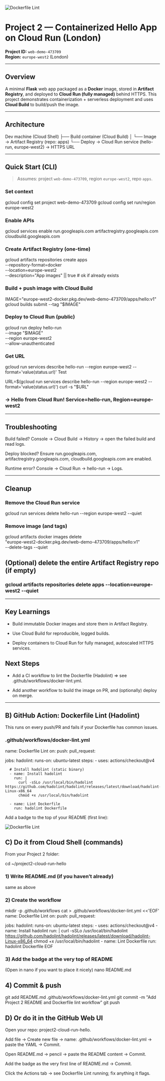 ![Dockerfile Lint](https://github.com/ibhadeA/project2-cloud-run-hello/actions/workflows/docker-lint.yml/badge.svg)

# Project 2 — Containerized Hello App on Cloud Run (London)

**Project ID:** `web-demo-473709`  
**Region:** `europe-west2` (London)

---

## Overview
A minimal **Flask** web app packaged as a **Docker** image, stored in **Artifact Registry**, and deployed to **Cloud Run (fully managed)** behind HTTPS. This project demonstrates containerization + serverless deployment and uses **Cloud Build** to build/push the image.

---

## Architecture

Dev machine (Cloud Shell)
├── Build container (Cloud Build)
│ └── Image → Artifact Registry (repo: apps)
└── Deploy → Cloud Run service (hello-run, europe-west2) → HTTPS URL


---

## Quick Start (CLI)

> Assumes: project `web-demo-473709`, region `europe-west2`, repo `apps`.


###  Set context
gcloud config set project web-demo-473709
gcloud config set run/region europe-west2

###  Enable APIs
gcloud services enable run.googleapis.com artifactregistry.googleapis.com cloudbuild.googleapis.com

###  Create Artifact Registry (one-time)
gcloud artifacts repositories create apps \
  --repository-format=docker \
  --location=europe-west2 \
  --description="App images"  || true   # ok if already exists

###  Build + push image with Cloud Build
IMAGE="europe-west2-docker.pkg.dev/web-demo-473709/apps/hello:v1"
gcloud builds submit --tag "$IMAGE"

###  Deploy to Cloud Run (public)
gcloud run deploy hello-run \
  --image "$IMAGE" \
  --region europe-west2 \
  --allow-unauthenticated

###  Get URL
gcloud run services describe hello-run --region europe-west2 --format='value(status.url)'
Test

URL=$(gcloud run services describe hello-run --region europe-west2 --format='value(status.url)')
curl -s "$URL"
###  -> Hello from Cloud Run! Service=hello-run, Region=europe-west2

---
## Troubleshooting
Build failed? Console → Cloud Build → History → open the failed build and read logs.

Deploy blocked? Ensure run.googleapis.com, artifactregistry.googleapis.com, cloudbuild.googleapis.com are enabled.

Runtime error? Console → Cloud Run → hello-run → Logs.

---
## Cleanup

###  Remove the Cloud Run service
gcloud run services delete hello-run --region europe-west2 --quiet

###  Remove image (and tags)
gcloud artifacts docker images delete \
  "europe-west2-docker.pkg.dev/web-demo-473709/apps/hello:v1" \
  --delete-tags --quiet

## (Optional) delete the entire Artifact Registry repo (if empty)
###  gcloud artifacts repositories delete apps --location=europe-west2 --quiet

---
## Key Learnings
- Build immutable Docker images and store them in Artifact Registry.

- Use Cloud Build for reproducible, logged builds.

- Deploy containers to Cloud Run for fully managed, autoscaled HTTPS services.

## Next Steps
- Add a CI workflow to lint the Dockerfile (Hadolint) ⇒ see .github/workflows/docker-lint.yml.

- Add another workflow to build the image on PR, and (optionally) deploy on merge.



---

## B) GitHub Action: **Dockerfile Lint** (Hadolint)

This runs on every push/PR and fails if your Dockerfile has common issues.


###  .github/workflows/docker-lint.yml
name: Dockerfile Lint
on:
  push:
  pull_request:

jobs:
  hadolint:
    runs-on: ubuntu-latest
    steps:
      - uses: actions/checkout@v4

      # Install hadolint (static binary)
      - name: Install hadolint
        run: |
          curl -sSLo /usr/local/bin/hadolint https://github.com/hadolint/hadolint/releases/latest/download/hadolint-Linux-x86_64
          chmod +x /usr/local/bin/hadolint

      - name: Lint Dockerfile
        run: hadolint Dockerfile
Add a badge to the top of your README (first line):


![Dockerfile Lint](https://github.com/ibhadeA/project2-cloud-run-hello/actions/workflows/docker-lint.yml/badge.svg)

## C) Do it from Cloud Shell (commands)
From your Project 2 folder:


cd ~/project2-cloud-run-hello

###  1) Write README.md (if you haven’t already)
same as above

### 2) Create the workflow
mkdir -p .github/workflows
cat > .github/workflows/docker-lint.yml <<'EOF'
name: Dockerfile Lint
on:
  push:
  pull_request:

jobs:
  hadolint:
    runs-on: ubuntu-latest
    steps:
      - uses: actions/checkout@v4
      - name: Install hadolint
        run: |
          curl -sSLo /usr/local/bin/hadolint https://github.com/hadolint/hadolint/releases/latest/download/hadolint-Linux-x86_64
          chmod +x /usr/local/bin/hadolint
      - name: Lint Dockerfile
        run: hadolint Dockerfile
EOF

### 3) Add the badge at the very top of README
  (Open in nano if you want to place it nicely)
 nano README.md

## 4) Commit & push
git add README.md .github/workflows/docker-lint.yml
git commit -m "Add Project 2 README and Dockerfile lint workflow"
git push

## D) Or do it in the GitHub Web UI
Open your repo: project2-cloud-run-hello.

Add file → Create new file → name: .github/workflows/docker-lint.yml → paste the YAML → Commit.

Open README.md → pencil → paste the README content → Commit.

Add the badge as the very first line of README.md → Commit.

Click the Actions tab → see Dockerfile Lint running; fix anything it flags.
